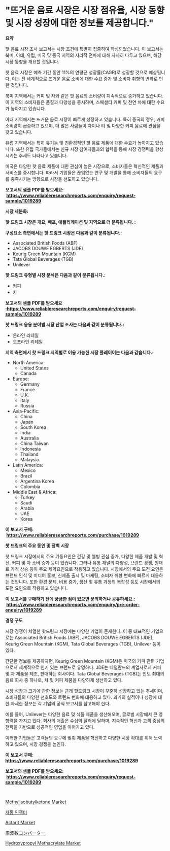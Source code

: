 <p><h1>"뜨거운 음료 시장은 시장 점유율, 시장 동향 및 시장 성장에 대한 정보를 제공합니다."</h1></p><p><strong>요약</strong></p>
<p><p>핫 음료 시장 조사 보고서는 시장 조건에 특별히 집중하여 작성되었습니다. 이 보고서는 북미, 아태, 유럽, 미국 및 중국 지역의 지리적 전파에 대해 자세히 다루고 있으며, 해당 시장 동향을 개요할 것입니다. </p><p>핫 음료 시장은 예측 기간 동안 11%의 연평균 성장률(CAGR)로 성장할 것으로 예상됩니다. 이는 전 세계적으로 뜨거운 음료 소비에 대한 수요 증가 및 소비자 취향의 변화로 인한 것입니다. </p><p>북미 지역에서는 커피 및 차와 같은 핫 음료의 소비량이 지속적으로 증가하고 있습니다. 이 지역의 소비자들은 품질과 다양성을 중시하며, 스페셜티 커피 및 천연 차에 대한 수요가 높아지고 있습니다.</p><p>아태 지역에서는 뜨거운 음료 시장이 빠르게 성장하고 있습니다. 특히 중국의 경우, 커피 소비량이 급증하고 있으며, 더 많은 사람들이 차이나 티 및 다양한 커피 음료에 관심을 갖고 있습니다.</p><p>유럽 지역에서는 특히 유기농 및 친환경적인 핫 음료 제품에 대한 수요가 높아지고 있습니다. 또한 유럽 국가들에서는 신규 시장 참여자들과의 협력을 통해 시장 경쟁력을 향상시키는 추세도 나타나고 있습니다.</p><p>미국은 다양한 핫 음료 제품에 대한 관심이 높은 시장으로, 소비자들은 혁신적인 제품과 서비스를 중시합니다. 따라서 기업들은 끊임없는 연구 및 개발을 통해 소비자들의 요구를 충족시키는 방향으로 시장을 선도하고 있습니다.</p></p>
<p><strong>보고서의 샘플 PDF를 받으세요: &nbsp;<a href="https://www.reliableresearchreports.com/enquiry/request-sample/1019289">https://www.reliableresearchreports.com/enquiry/request-sample/1019289</a></strong></p>
<p><strong>시장 세분화:</strong></p>
<p><strong> 핫 드링크 시장은 개요, 배포, 애플리케이션 및 지역으로 더 분류됩니다. :</strong></p>
<p><strong>구성요소 측면에서는 핫 드링크 시장은 다음과 같이 분류됩니다.:</strong></p>
<p><ul><li>Associated British Foods (ABF)</li><li>JACOBS DOUWE EGBERTS (JDE)</li><li>Keurig Green Mountain (KGM)</li><li>Tata Global Beverages (TGB)</li><li>Unilever</li></ul></p>
<p><strong> 핫 드링크 유형별 시장 분석은 다음과 같이 분류됩니다.:</strong></p>
<p><ul><li>커피</li><li>차</li></ul></p>
<p><strong>보고서의 샘플 PDF를 받으세요 :<a href="https://www.reliableresearchreports.com/enquiry/request-sample/1019289">https://www.reliableresearchreports.com/enquiry/request-sample/1019289</a></strong></p>
<p><strong> 핫 드링크 응용 분야별 시장 산업 조사는 다음과 같이 분류됩니다.:</strong></p>
<p><ul><li>온라인 리테일</li><li>오프라인 리테일</li></ul></p>
<p><strong>지역 측면에서 핫 드링크 지역별로 이용 가능한 시장 플레이어는 다음과 같습니다.:</strong></p>
<p><ul>
    <li>
        North America:
        <ul>
            <li>United States</li>
            <li>Canada</li>
        </ul>
    </li>
    <li>
        Europe:
        <ul>
            <li>Germany</li>
            <li>France</li>
            <li>U.K.</li>
            <li>Italy</li>
            <li>Russia</li>
        </ul>
    </li>
    <li>
        Asia-Pacific:
        <ul>
            <li>China</li>
            <li>Japan</li>
            <li>South Korea</li>
            <li>India</li>
            <li>Australia</li>
            <li>China Taiwan</li>
            <li>Indonesia</li>
            <li>Thailand</li>
            <li>Malaysia</li>
        </ul>
    </li>
    <li>
        Latin America:
        <ul>
            <li>Mexico</li>
            <li>Brazil</li>
            <li>Argentina Korea</li>
            <li>Colombia</li>
        </ul>
    </li>
    <li>
        Middle East & Africa:
        <ul>
            <li>Turkey</li>
            <li>Saudi</li>
            <li>Arabia</li>
            <li>UAE</li>
            <li>Korea</li>
        </ul>
    </li>
    </ul></p>
<p><strong>이 보고서 구매: &nbsp;<a href="https://www.reliableresearchreports.com/purchase/1019289">https://www.reliableresearchreports.com/purchase/1019289</a></strong></p>
<p><strong>핫 드링크의 주요 동인 및 장벽 시장</strong></p>
<p><p>핫 드링크 시장에서의 주요 기동요인은 건강 및 웰빙 관심 증가, 다양한 제품 개발 및 혁신, 커피 및 차 소비 증가 등이 있습니다. 그러나 유통 채널의 다양성, 브랜드 경쟁, 원재료 가격 상승 등이 주요 제약요인으로 작용하고 있습니다. 시장에서의 주요 도전 요인은 브랜드 인식 및 미디어 홍보, 신제품 출시 및 마케팅, 소비자 취향 변화에 빠르게 대응하는 것입니다. 또한 환경 문제, 비용 증가, 생산 및 유통 과정의 복잡성 등도 시장에서의 도전 요인으로 작용하고 있습니다.</p></p>
<p><strong>이 보고서를 구매하기 전에 궁금한 점이 있으면 문의하거나 공유하세요.: &nbsp;<a href="https://www.reliableresearchreports.com/enquiry/pre-order-enquiry/1019289">https://www.reliableresearchreports.com/enquiry/pre-order-enquiry/1019289</a></strong></p>
<p><strong>경쟁 구도</strong></p>
<p><p>시장 경쟁이 치열한 핫드링크 시장에는 다양한 기업이 존재한다. 이 중 대표적인 기업으로는 Associated British Foods (ABF), JACOBS DOUWE EGBERTS (JDE), Keurig Green Mountain (KGM), Tata Global Beverages (TGB), Unilever 등이 있다. </p><p>간단한 정보를 제공하자면, Keurig Green Mountain (KGM)은 미국의 커피 관련 기업으로서 세계적으로 인기 있는 브랜드로 유명하다. JDE는 네덜란드의 계열사로서 커피 및 차 제품을 제조, 판매하는 회사이다. Tata Global Beverages (TGB)는 인도 최대의 음료 회사 중 하나로, 차 및 커피 제품을 다양하게 생산하고 있다. </p><p>시장 성장과 크기에 관한 정보는 근래 핫드링크 시장이 꾸준히 성장하고 있는 추세이며, 소비자들의 다양한 선호도와 트렌드 변화에 대응하고 있다. 과거의 실적이나 성장에 대한 자세한 정보는 각 기업의 공식 보고서를 참고해야 한다.</p><p>예를 들어, Unilever는 다양한 음료 및 식품 제품을 생산해오며, 글로벌 시장에서 큰 영향력을 가지고 있다. 회사의 매출은 수십억 달러에 달하며, 지속적인 혁신과 고객 중심의 전략을 기반으로 성공적인 영업을 이어가고 있다. </p><p>이러한 기업들은 고객들의 요구에 맞춰 제품을 혁신하고 다양한 시장 확대를 위해 노력하고 있으며, 시장 경쟁을 높인다.</p></p>
<p><strong>이 보고서 구매: &nbsp; <a href="https://www.reliableresearchreports.com/purchase/1019289">https://www.reliableresearchreports.com/purchase/1019289</a></strong></p>
<p><strong>보고서의 샘플 PDF를 받으세요: &nbsp;<a href="https://www.reliableresearchreports.com/enquiry/request-sample/1019289">https://www.reliableresearchreports.com/enquiry/request-sample/1019289</a></strong><strong></strong></p>
<p>&nbsp;</p>
<p><p><a href="https://pretty-mail-caf.notion.site/Methylisobutylketone-Market-with-the-goal-of-estimating-the-market-size-and-future-growth-potential--d26d83204bbb4ec6a60ceb1d6182c187">Methylisobutylketone Market</a></p><p><a href="https://github.com/lkwggful07722/Market-Research-Report-List-1/blob/main/5152485189307.md">자동 인젝터</a></p><p><a href="https://issuu.com/reportprime-2/docs/actarit-market-size-2030.pptx">Actarit Market</a></p><p><a href="https://github.com/ycmtqqhvk3273/Market-Research-Report-List-1/blob/main/8865967189492.md">周波数コンバーター</a></p><p><a href="https://github.com/irfadac/Market-Research-Report-List-2/blob/main/hydroxypropyl-methacrylate-market.md">Hydroxypropyl Methacrylate Market</a></p></p>